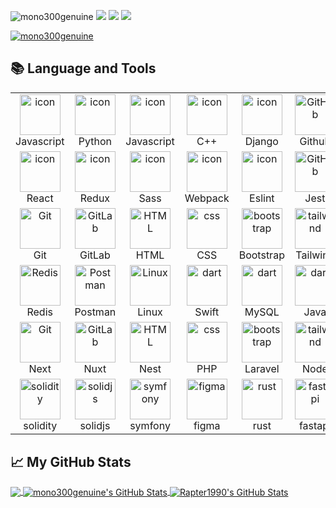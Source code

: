 <p align="left"> 
    <img src="https://komarev.com/ghpvc/?username=rapter1990" alt="mono300genuine" /> 
    <img src="https://img.shields.io/github/followers/mono300genuine?style=social" />
    <img src="https://img.shields.io/github/stars/mono300genuine?style=social" />
    <img src="https://img.shields.io/github/watchers/mono300genuine/mono300genuine?style=social" />
</p>

<p align="left"> 
    <a href="https://github.com/ryo-ma/github-profile-trophy">
        <img src="https://github-profile-trophy.vercel.app/?username=mono300genuine&theme=onedark" alt="mono300genuine" />
    </a>
</p>


## 📚 Language and Tools
<table>
  <tr>
    <td align="center" width="96">
        <img src="https://techstack-generator.vercel.app/ts-icon.svg" alt="icon" width="65" style="width: 65px; height: 65px;" />
      <br>Javascript
    </td>
    <td align="center" width="96">
      <a href="#macropower-tech">
        <img src="https://techstack-generator.vercel.app/python-icon.svg" alt="icon" width="65" height="65" />
      </a>
      <br>Python
    </td>
    <td align="center" width="96">
        <img src="https://techstack-generator.vercel.app/js-icon.svg" alt="icon" width="65" height="65" />
      <br>Javascript
    </td>
    <td align="center" width="96">
        <img src="https://techstack-generator.vercel.app/cpp-icon.svg" alt="icon" width="65" height="65" />
      <br>C++
    </td>
    <td align="center" width="96">
        <img src="https://techstack-generator.vercel.app/django-icon.svg" alt="icon" width="65" height="65" />
      <br>Django
    </td>
    <td align="center" width="96">
        <img src="https://techstack-generator.vercel.app/github-icon.svg" width="65" height="65" alt="GitHub" />
      <br>Github
    </td>
          <td align="center" width="96">
        <img src="https://techstack-generator.vercel.app/restapi-icon.svg" width="65" height="65" alt="Rest API" />
      <br>Rest API
    </td>
    <td align="center" width="96">
        <img src="https://techstack-generator.vercel.app/docker-icon.svg" width="65" height="65" alt="Rest API" />
      <br>Docker
    </td>
    <td align="center" width="96">
        <img src="https://techstack-generator.vercel.app/csharp-icon.svg" alt="icon" width="65" style="width: 65px; height: 65px;" />
      <br>C#
    </td>
  </tr>
  <tr>
    <td align="center" width="96">
        <img src="https://techstack-generator.vercel.app/react-icon.svg" alt="icon" width="65" style="width: 65px; height: 65px;" />
      <br>React
    </td>
    <td align="center" width="96">
      <a href="#macropower-tech">
        <img src="https://techstack-generator.vercel.app/redux-icon.svg" alt="icon" width="65" style="width: 65px; height: 65px;" />
      </a>
      <br>Redux
    </td>
    <td align="center" width="96">
        <img src="https://techstack-generator.vercel.app/sass-icon.svg" alt="icon" width="65" style="width: 65px; height: 65px;" />
      <br>Sass
    </td>
    <td align="center" width="96">
        <img src="https://techstack-generator.vercel.app/webpack-icon.svg" alt="icon" width="65" height="65" />
      <br>Webpack
    </td>
    <td align="center" width="96">
        <img src="https://techstack-generator.vercel.app/eslint-icon.svg" alt="icon" width="65" height="65" />
      <br>Eslint
    </td>
    <td align="center" width="96">
        <img src="https://techstack-generator.vercel.app/jest-icon.svg" width="65" height="65" alt="GitHub" />
      <br>Jest
    </td>
          <td align="center" width="96">
        <img src="https://techstack-generator.vercel.app/graphql-icon.svg" width="65" height="65" alt="Rest API" />
      <br>GraphQL
    </td>
    <td align="center" width="96">
        <img src="https://techstack-generator.vercel.app/kubernetes-icon.svg" width="65" height="65" alt="Rest API" />
      <br>Kubernetes
    </td>
    <td align="center" width="96">
        <img src="https://techstack-generator.vercel.app/aws-icon.svg" alt="icon" width="65" style="width: 65px; height: 65px;" />
      <br>AWS
    </td>
  </tr>
  <tr>
    <td align="center" width="96">
        <img src="https://skillicons.dev/icons?i=git" width="65" height="65" alt="Git" />
      <br>Git
    </td>
    <td align="center"  width="96">
        <img src="https://skillicons.dev/icons?i=gitlab" width="65" height="65" alt="GitLab" />
      <br>GitLab
    </td>
    <td align="center"  width="96">
        <img src="https://skillicons.dev/icons?i=html" width="65" height="65" alt="HTML" />
      <br>HTML
    </td>
    <td align="center" width="96">
        <img src="https://skillicons.dev/icons?i=css" width="65" height="65" alt="css" />
      <br>CSS
    </td>
    <td align="center"  width="96">
        <img src="https://skillicons.dev/icons?i=bootstrap" width="65" height="65" alt="bootstrap" />
      <br>Bootstrap
    </td>
    <td align="center" width="96">
        <img src="https://skillicons.dev/icons?i=tailwind" width="65" height="65" alt="tailwind" />
      <br>Tailwind
    </td>
        <td align="center" width="96">
        <img src="https://skillicons.dev/icons?i=jquery" width="65" height="65" alt="jquery" />
      <br>JQuery
    </td>
        <td align="center" width="96">
        <img src="https://skillicons.dev/icons?i=postgres" width="65" height="65" alt="jquery" />
      <br>PostgreSQL
    </td>
            <td align="center" width="96">
        <img src="https://skillicons.dev/icons?i=dotnet" width="65" height="65" alt="ASP.NET Core" />
      <br>ASP.NET
    </td>
  </tr>
   <tr>
    <td align="center" width="96">
        <img src="https://skillicons.dev/icons?i=redis" width="65" height="65" alt="Redis" />
      <br>Redis
    </td>
        <td align="center" width="96">
        <img src="https://skillicons.dev/icons?i=postman" width="65" height="65" alt="Postman" />
      <br>Postman
    </td>
            <td align="center" width="96">
        <img src="https://skillicons.dev/icons?i=linux" width="65" height="65" alt="Linux" />
      <br>Linux
    </td>
    <td align="center" width="96">
        <img src="https://techstack-generator.vercel.app/swift-icon.svg" width="65" height="65" alt="dart" />
      <br>Swift
    </td>
    <td align="center" width="96">
        <img src="https://techstack-generator.vercel.app/mysql-icon.svg" width="65" height="65" alt="dart" />
      <br>MySQL
    </td>
    <td align="center" width="96">
        <img src="https://techstack-generator.vercel.app/java-icon.svg" width="65" height="65" alt="dart" />
      <br>Java
    </td>
    <td align="center" width="96">
        <img src="https://skillicons.dev/icons?i=angular" width="65" height="65" alt="dart" />
      <br>Angular
    </td>
    <td align="center" width="96">
        <img src="https://skillicons.dev/icons?i=vue" width="65" height="65" alt="dart" />
      <br>Vue
    </td>
    <td align="center" width="96">
        <img src="https://bruhin.software/img/logos/pytest.svg" width="65" height="65" alt="dart" />
      <br>Pytest
    </td>
  </tr>
  <tr>
  <tr>
    <td align="center" width="96">
        <img src="https://skillicons.dev/icons?i=next" width="65" height="65" alt="Git" />
      <br>Next
    </td>
    <td align="center"  width="96">
        <img src="https://skillicons.dev/icons?i=nuxt" width="65" height="65" alt="GitLab" />
      <br>Nuxt
    </td>
    <td align="center"  width="96">
        <img src="https://skillicons.dev/icons?i=nest" width="65" height="65" alt="HTML" />
      <br>Nest
    </td>
    <td align="center" width="96">
        <img src="https://skillicons.dev/icons?i=php" width="65" height="65" alt="css" />
      <br>PHP
    </td>
    <td align="center"  width="96">
        <img src="https://skillicons.dev/icons?i=laravel" width="65" height="65" alt="bootstrap" />
      <br>Laravel
    </td>
    <td align="center" width="96">
        <img src="https://skillicons.dev/icons?i=node" width="65" height="65" alt="tailwind" />
      <br>Node
    </td>
        <td align="center" width="96">
        <img src="https://skillicons.dev/icons?i=express" width="65" height="65" alt="jquery" />
      <br>Express
    </td>
        <td align="center" width="96">
        <img src="https://skillicons.dev/icons?i=ruby" width="65" height="65" alt="jquery" />
      <br>Ruby
    </td>
            <td align="center" width="96">
        <img src="https://skillicons.dev/icons?i=golang" width="65" height="65" alt="ASP.NET Core" />
      <br>Go
    </td>
  </tr>
    <tr>
    <td align="center" width="96">
        <img src="https://skillicons.dev/icons?i=solidity" width="65" height="65" alt="solidity" />
      <br>solidity
    </td>
    <td align="center"  width="96">
        <img src="https://skillicons.dev/icons?i=solidjs" width="65" height="65" alt="solidjs" />
      <br>solidjs
    </td>
    <td align="center"  width="96">
        <img src="https://skillicons.dev/icons?i=symfony" width="65" height="65" alt="symfony" />
      <br>symfony
    </td>
    <td align="center" width="96">
        <img src="https://skillicons.dev/icons?i=figma" width="65" height="65" alt="figma" />
      <br>figma
    </td>
    <td align="center"  width="96">
        <img src="https://skillicons.dev/icons?i=rust" width="65" height="65" alt="rust" />
      <br>rust
    </td>
    <td align="center" width="96">
        <img src="https://skillicons.dev/icons?i=fastapi" width="65" height="65" alt="fastapi" />
      <br>fastapi
    </td>
        <td align="center" width="96">
        <img src="https://skillicons.dev/icons?i=selenium" width="65" height="65" alt="selenium" />
      <br>selenium
    </td>
        <td align="center" width="96">
        <img src="https://skillicons.dev/icons?i=bots" width="65" height="65" alt="bots" />
      <br>bots
    </td>
            <td align="center" width="96">
        <img src="https://skillicons.dev/icons?i=discord" width="65" height="65" alt="discord" />
      <br>discord
    </td>
  </tr>
 <tr>
 </tr>
</table>

## &#x1f4c8; My GitHub Stats

<a href="https://github.com/mono300genuine">
  <img align="center" src="https://github-readme-stats.vercel.app/api/top-langs/?username=mono300genuine&title_color=ffffff&text_color=c9cacc&icon_color=2bbc8a&bg_color=1d1f21" />
</a>

<a href="https://github.com/mono300genuine">
  <img align="center" src="https://github-readme-stats.vercel.app/api?username=mono300genuine&show_icons=true&line_height=27&count_private=true&title_color=ffffff&text_color=c9cacc&icon_color=2bbc8a&bg_color=1d1f21" alt="mono300genuine's GitHub Stats" />
</a>


<a href="https://github.com/mono300genuine">
  <img align="center" src="https://github-readme-streak-stats.herokuapp.com/?user=mono300genuine&theme=dark&card_width=770" alt="Rapter1990's GitHub Stats" />
</a>
